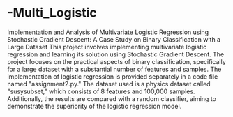 # -Multi_Logistic
Implementation and Analysis of Multivariate Logistic Regression using Stochastic Gradient Descent: A Case Study on Binary Classification with a Large Dataset
This ptoject involves implementing multivariate logistic regression and learning its solution using Stochastic Gradient Descent. The project focuses on the practical aspects of binary classification, specifically for a large dataset with a substantial number of features and samples. The implementation of logistic regression is provided separately in a code file named "assignment2.py." The dataset used is a physics dataset called "susysubset," which consists of 8 features and 100,000 samples. Additionally, the results are compared with a random classifier, aiming to demonstrate the superiority of the logistic regression model.

